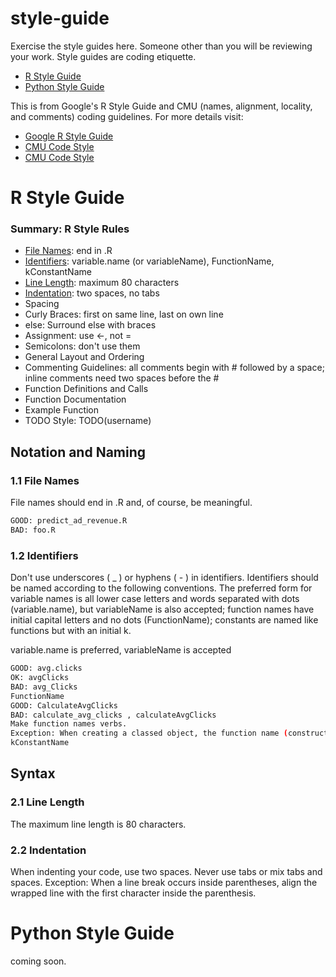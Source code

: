 # style-guide
Exercise the style guides here. Someone other than you will be reviewing your work. Style guides are coding etiquette.

- [R Style Guide](#r-style-guide)
- [Python Style Guide](#python-style-guide)

This is from Google's R Style Guide and CMU (names, alignment, locality, and comments) coding guidelines. For more details visit:
- [Google R Style Guide](https://google.github.io/styleguide/Rguide.xml)
- [CMU Code Style](https://www.cs.cmu.edu/~pattis/15-1XX/15-200/lectures/style/lecture.html)
- [CMU Code Style](http://www.cs.cmu.edu/~./213/codeStyle.html)




# R Style Guide
### Summary: R Style Rules
* [File Names](#11-file-names): end in .R
* [Identifiers](#12-identifiers): variable.name (or variableName), FunctionName, kConstantName
* [Line Length](#21-line-length): maximum 80 characters
* [Indentation](#22-Indentation): two spaces, no tabs
* Spacing
* Curly Braces: first on same line, last on own line
* else: Surround else with braces
* Assignment: use <-, not =
* Semicolons: don't use them
* General Layout and Ordering
* Commenting Guidelines: all comments begin with # followed by a space; inline comments need two spaces before the #
* Function Definitions and Calls
* Function Documentation
* Example Function
* TODO Style: TODO(username)

## Notation and Naming

### 1.1 File Names
File names should end in .R and, of course, be meaningful.
```sh
GOOD: predict_ad_revenue.R
BAD: foo.R
```

### 1.2 Identifiers
Don't use underscores ( _ ) or hyphens ( - ) in identifiers. Identifiers should be named according to the following conventions. The preferred form for variable names is all lower case letters and words separated with dots (variable.name), but variableName is also accepted; function names have initial capital letters and no dots (FunctionName); constants are named like functions but with an initial k.

variable.name is preferred, variableName is accepted
```sh
GOOD: avg.clicks
OK: avgClicks
BAD: avg_Clicks
FunctionName
GOOD: CalculateAvgClicks
BAD: calculate_avg_clicks , calculateAvgClicks
Make function names verbs.
Exception: When creating a classed object, the function name (constructor) and class should match (e.g., lm).
kConstantName
```
## Syntax
### 2.1 Line Length
The maximum line length is 80 characters.

### 2.2 Indentation
When indenting your code, use two spaces. Never use tabs or mix tabs and spaces.
Exception: When a line break occurs inside parentheses, align the wrapped line with the first character inside the parenthesis.



# Python Style Guide
coming soon.

[//]: # (These are reference links used in the body of this note and get stripped out when the markdown processor does its job. There is no need to format nicely because it shouldn't be seen. Thanks SO - http://stackoverflow.com/questions/4823468/store-comments-in-markdown-syntax)

[LotusX]: <https://lotustech.io>

